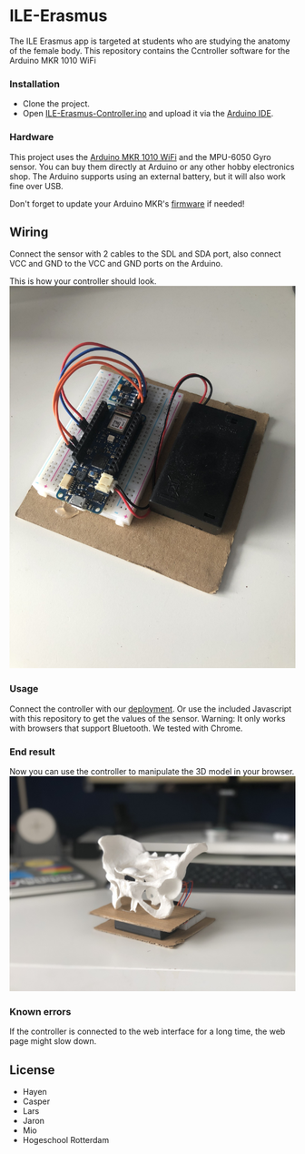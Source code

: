 # ILE-Erasmus
The ILE Erasmus app is targeted at students who are studying the anatomy of the female body. This repository contains the Ccntroller software for the Arduino MKR 1010 WiFi

### Installation
- Clone the project.
- Open [ILE-Erasmus-Controller.ino](https://nodejs.org/) and upload it via the [Arduino IDE](https://www.arduino.cc/en/main/software).

### Hardware

This project uses the [Arduino MKR 1010 WiFi](https://store.arduino.cc/arduino-mkr-wifi-1010) and the MPU-6050 Gyro sensor. You can buy them directly at Arduino or any other hobby electronics shop. The Arduino supports using an external battery, but it will also work fine over USB.

Don't forget to update your Arduino MKR's [firmware](https://forum.arduino.cc/index.php?topic=579306.0) if needed!

## Wiring
Connect the sensor with 2 cables to the SDL and SDA port, also connect VCC and GND to the VCC and GND ports on the Arduino.

This is how your controller should look.
![alt text](https://github.com/ErasmusTeam3A/ILE-Erasmus-Controller/blob/master/images/IMG_3315.jpeg?raw=true)

### Usage
Connect the controller with our [deployment](https://erasmusteam3a.github.io/ILE-Erasmus-Deploy.github.io/#/). Or use the included Javascript with this repository to get the values of the sensor. Warning: It only works with browsers that support Bluetooth. We tested with Chrome.


### End result

Now you can use the controller to manipulate the 3D model in your browser.
![alt text](https://github.com/ErasmusTeam3A/ILE-Erasmus-Controller/blob/master/images/IMG_3259.jpeg?raw=true)

### Known errors
If the controller is connected to the web interface for a long time, the web page might slow down.

License
----

- Hayen
- Casper
- Lars
- Jaron
- Mio
- Hogeschool Rotterdam